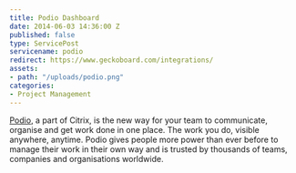 ```yaml
---
title: Podio Dashboard
date: 2014-06-03 14:36:00 Z
published: false
type: ServicePost
servicename: podio
redirect: https://www.geckoboard.com/integrations/
assets:
- path: "/uploads/podio.png"
categories:
- Project Management
---
```


[Podio](https://podio.com/), a part of Citrix, is the new way for your team to communicate, organise and get work done in one place. The work you do, visible anywhere, anytime. Podio gives people more power than ever before to manage their work in their own way and is trusted by thousands of teams, companies and organisations worldwide.
